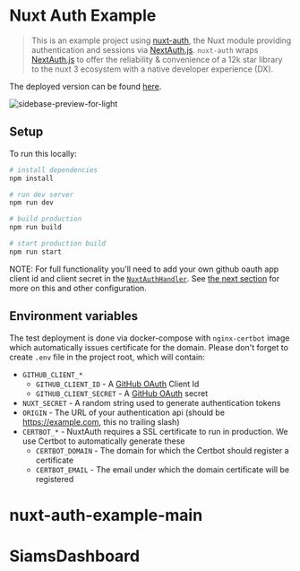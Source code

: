# Nuxt Auth Example

> This is an example project using [nuxt-auth](https://github.com/sidebase/nuxt-auth), the Nuxt module providing  authentication and sessions via [NextAuth.js](https://github.com/nextauthjs/next-auth). `nuxt-auth` wraps [NextAuth.js](https://github.com/nextauthjs/next-auth) to offer the reliability & convenience of a 12k star library to the nuxt 3 ecosystem with a native developer experience (DX).

The deployed version can be found [here](https://nuxt-auth-example.sidebase.io).

![sidebase-preview-for-light](.github/preview.png)

## Setup

To run this locally:
```bash
# install dependencies
npm install

# run dev server
npm run dev

# build production
npm run build

# start production build
npm run start
```

NOTE: For full functionality you'll need to add your own github oauth app client id and client secret in the [`NuxtAuthHandler`](./server/api/auth/%5B...%5D.ts). See [the next section](#environment-variables) for more on this and other configuration.

## Environment variables

The test deployment is done via docker-compose with `nginx-certbot` image which automatically issues certificate for the domain. Please don't forget to create `.env` file in the project root, which will contain:

- `GITHUB_CLIENT_*`
  - `GITHUB_CLIENT_ID` - A [GitHub OAuth](https://docs.github.com/en/developers/apps/building-oauth-apps/creating-an-oauth-app) Client Id
  - `GITHUB_CLIENT_SECRET` - A [GitHub OAuth](https://docs.github.com/en/developers/apps/building-oauth-apps/creating-an-oauth-app) secret
- `NUXT_SECRET` - A random string used to generate authentication tokens
- `ORIGIN` - The URL of your authentication api (should be https://example.com, this no trailing slash)
- `CERTBOT_*` - NuxtAuth requires a SSL certificate to run in production. We use Certbot to automatically generate these
  - `CERTBOT_DOMAIN` - The domain for which the Certbot should register a certificate
  - `CERTBOT_EMAIL` - The email under which the domain certificate will be registered
# nuxt-auth-example-main
# SiamsDashboard
